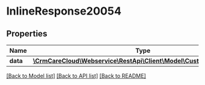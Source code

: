 # InlineResponse20054

## Properties
Name | Type | Description | Notes
------------ | ------------- | ------------- | -------------
**data** | [**\CrmCareCloud\Webservice\RestApi\Client\Model\CustomerRelationType**](CustomerRelationType.md) |  | [optional] 

[[Back to Model list]](../../README.md#documentation-for-models) [[Back to API list]](../../README.md#documentation-for-api-endpoints) [[Back to README]](../../README.md)

